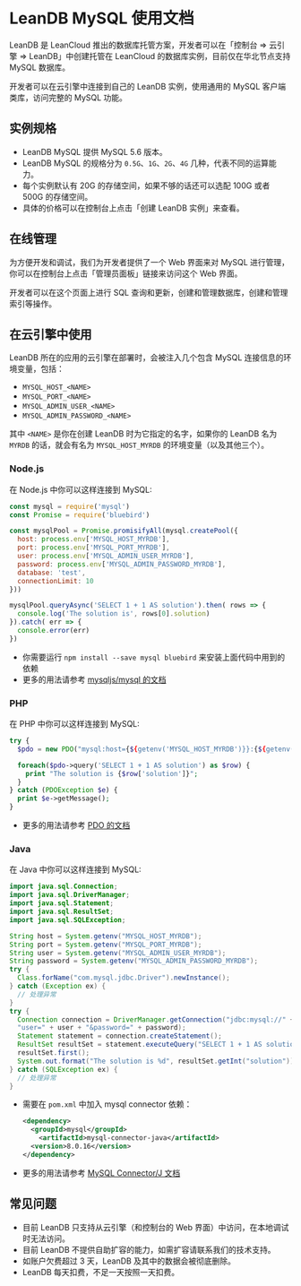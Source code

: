 # LeanDB MySQL 使用文档

LeanDB 是 LeanCloud 推出的数据库托管方案，开发者可以在「控制台 => 云引擎 => LeanDB」中创建托管在 LeanCloud 的数据库实例，目前仅在华北节点支持 MySQL 数据库。

开发者可以在云引擎中连接到自己的 LeanDB 实例，使用通用的 MySQL 客户端类库，访问完整的 MySQL 功能。

## 实例规格

- LeanDB MySQL 提供 MySQL 5.6 版本。
- LeanDB MySQL 的规格分为 `0.5G`、`1G`、`2G`、`4G` 几种，代表不同的运算能力。
- 每个实例默认有 20G 的存储空间，如果不够的话还可以选配 100G 或者 500G 的存储空间。
- 具体的价格可以在控制台上点击「创建 LeanDB 实例」来查看。

## 在线管理

为方便开发和调试，我们为开发者提供了一个 Web 界面来对 MySQL 进行管理，你可以在控制台上点击「管理员面板」链接来访问这个 Web 界面。

开发者可以在这个页面上进行 SQL 查询和更新，创建和管理数据库，创建和管理索引等操作。

## 在云引擎中使用

LeanDB 所在的应用的云引擎在部署时，会被注入几个包含 MySQL 连接信息的环境变量，包括：

- `MYSQL_HOST_<NAME>`
- `MYSQL_PORT_<NAME>`
- `MYSQL_ADMIN_USER_<NAME>`
- `MYSQL_ADMIN_PASSWORD_<NAME>`

其中 `<NAME>` 是你在创建 LeanDB 时为它指定的名字，如果你的 LeanDB 名为 `MYRDB` 的话，就会有名为 `MYSQL_HOST_MYRDB` 的环境变量（以及其他三个）。

### Node.js

在 Node.js 中你可以这样连接到 MySQL:

```javascript
const mysql = require('mysql')
const Promise = require('bluebird')

const mysqlPool = Promise.promisifyAll(mysql.createPool({
  host: process.env['MYSQL_HOST_MYRDB'],
  port: process.env['MYSQL_PORT_MYRDB'],
  user: process.env['MYSQL_ADMIN_USER_MYRDB'],
  password: process.env['MYSQL_ADMIN_PASSWORD_MYRDB'],
  database: 'test',
  connectionLimit: 10
}))

mysqlPool.queryAsync('SELECT 1 + 1 AS solution').then( rows => {
  console.log('The solution is', rows[0].solution)
}).catch( err => {
  console.error(err)
})
```

- 你需要运行 `npm install --save mysql bluebird` 来安装上面代码中用到的依赖
- 更多的用法请参考 [mysqljs/mysql 的文档](https://github.com/mysqljs/mysql)

### PHP

在 PHP 中你可以这样连接到 MySQL:

```php
try {
  $pdo = new PDO("mysql:host={${getenv('MYSQL_HOST_MYRDB')}}:{${getenv('MYSQL_HOST_MYRDB')}};dbname=test", getenv('MYSQL_ADMIN_USER_MYRDB'), getenv('MYSQL_ADMIN_PASSWORD_MYRDB'));

  foreach($pdo->query('SELECT 1 + 1 AS solution') as $row) {
    print "The solution is {$row['solution']}";
  }
} catch (PDOException $e) {
  print $e->getMessage();
}
```

- 更多的用法请参考 [PDO 的文档](https://www.php.net/manual/zh/class.pdo.php)

### Java

在 Java 中你可以这样连接到 MySQL:

```java
import java.sql.Connection;
import java.sql.DriverManager;
import java.sql.Statement;
import java.sql.ResultSet;
import java.sql.SQLException;

String host = System.getenv("MYSQL_HOST_MYRDB");
String port = System.getenv("MYSQL_PORT_MYRDB");
String user = System.getenv("MYSQL_ADMIN_USER_MYRDB");
String password = System.getenv("MYSQL_ADMIN_PASSWORD_MYRDB");
try {
  Class.forName("com.mysql.jdbc.Driver").newInstance();
} catch (Exception ex) {
  // 处理异常
}
try {
  Connection connection = DriverManager.getConnection("jdbc:mysql://" + host + ":" + port + "/test?" +
  "user=" + user + "&password=" + password);
  Statement statement = connection.createStatement();
  ResultSet resultSet = statement.executeQuery("SELECT 1 + 1 AS solution");
  resultSet.first();
  System.out.format("The solution is %d", resultSet.getInt("solution"));
} catch (SQLException ex) {
  // 处理异常
}
```

- 需要在 `pom.xml` 中加入 mysql connector 依赖：

    ```xml
    <dependency>
      <groupId>mysql</groupId>
 	    <artifactId>mysql-connector-java</artifactId>
      <version>8.0.16</version>
    </dependency>
    ```

- 更多的用法请参考 [MySQL Connector/J 文档](https://dev.mysql.com/doc/connector-j/8.0/en/connector-j-usagenotes-connect-drivermanager.html)

## 常见问题

- 目前 LeanDB 只支持从云引擎（和控制台的 Web 界面）中访问，在本地调试时无法访问。
- 目前 LeanDB 不提供自助扩容的能力，如需扩容请联系我们的技术支持。
- 如账户欠费超过 3 天，LeanDB 及其中的数据会被彻底删除。
- LeanDB 每天扣费，不足一天按照一天扣费。
